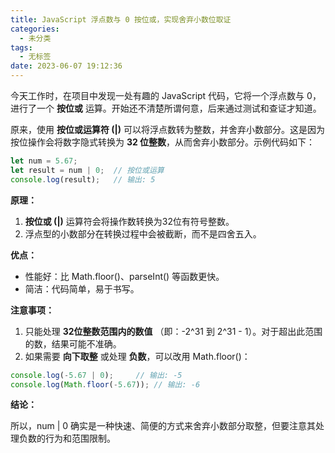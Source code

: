 ```yaml
---
title: JavaScript 浮点数与 0 按位或，实现舍弃小数位取证
categories:
  - 未分类
tags:
  - 无标签
date: 2023-06-07 19:12:36
---
```


今天工作时，在项目中发现一处有趣的 JavaScript 代码，它将一个浮点数与 0，进行了一个 **按位或** 运算。开始还不清楚所谓何意，后来通过测试和查证才知道。

原来，使用 **按位或运算符 (|)** 可以将浮点数转为整数，并舍弃小数部分。这是因为按位操作会将数字隐式转换为 **32 位整数**，从而舍弃小数部分。示例代码如下：

```javascript
let num = 5.67;
let result = num | 0;  // 按位或运算
console.log(result);   // 输出: 5
```

**原理：**

1. **按位或 (|)** 运算符会将操作数转换为32位有符号整数。
2. 浮点型的小数部分在转换过程中会被截断，而不是四舍五入。

**优点：**

-	性能好：比 Math.floor()、parseInt() 等函数更快。
-	简洁：代码简单，易于书写。

**注意事项：**

1. 只能处理 **32位整数范围内的数值** （即：-2^31 到 2^31 - 1）。对于超出此范围的数，结果可能不准确。
2. 如果需要 **向下取整** 或处理 **负数**，可以改用 Math.floor()：

```javascript
console.log(-5.67 | 0);     // 输出: -5
console.log(Math.floor(-5.67)); // 输出: -6
```

**结论：**

所以，num | 0 确实是一种快速、简便的方式来舍弃小数部分取整，但要注意其处理负数的行为和范围限制。

